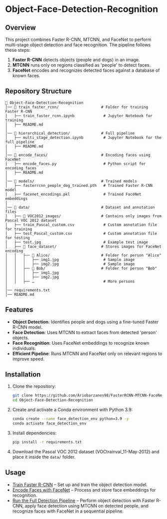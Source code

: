 # Object-Face-Detection-Recognition

## Overview
This project combines Faster R-CNN, MTCNN, and FaceNet to perform multi-stage object detection and face recognition. The pipeline follows these steps:
1. **Faster R-CNN** detects objects (people and dogs) in an image.
2. **MTCNN** runs only on regions classified as 'people' to detect faces.
3. **FaceNet** encodes and recognizes detected faces against a database of known faces.

## Repository Structure
```
📂 Object-Face-Detection-Recognition
│── 📂 train_faster_rcnn/                   # Folder for training Faster R-CNN
│   ├── train_faster_rcnn.ipynb             # Jupyter Notebook for training
│   ├── README.md                           
│
│── 📂 hierarchical_detection/              # Full pipeline
│   ├── multi_stage_detection.ipynb         # Jupyter Notebook for the full pipeline
│   ├── README.md                           
│
│── 📂 encode_faces/                        # Encoding faces using FaceNet
│   ├── encode_faces.py                     # Python script for encoding faces
│   ├── README.md                           
│
│── 📂 models/                              # Trained models
│   ├── fasterrcnn_people_dog_trained.pth   # Trained Faster R-CNN model
│   ├── facenet_encodings.pkl               # Trained FaceNet embeddings
│
│── 📂 data/                                # Dataset and annotation files
│   ├── 📂 VOC2012_images/                  # Contains only images from Pascal VOC 2012 dataset
│   ├── train_Pascal_custom.csv             # Custom annotation file for training 
│   ├── test_Pascal_custom.csv              # Custom annotation file for testing 
│   ├── test.jpg                            # Example test image
│   ├── 📂 face_dataset/                    # Stores images for FaceNet encoding
│   │   ├── 📂 Alice/                       # Folder for person "Alice"
│   │   │   ├── img1.jpg                    # Sample image
│   │   │   ├── img2.jpg                    # Sample image
│   │   ├── 📂 Bob/                         # Folder for person "Bob"
│   │   │   ├── img1.jpg
│   │   │   ├── img2.jpg
│   │   ├── …                               # More persons
│
│── requirements.txt                        
│── README.md                               
```

## Features
- **Object Detection**: Identifies people and dogs using a fine-tuned Faster R-CNN model.
- **Face Detection**: Uses MTCNN to extract faces from detected 'person' objects.
- **Face Recognition**: Uses FaceNet embeddings to recognize known individuals.
- **Efficient Pipeline**: Runs MTCNN and FaceNet only on relevant regions to improve speed.

## Installation
1. Clone the repository:
   ```bash
   git clone https://github.com/Ariobarzanes98/FasterRCNN-MTCNN-FaceNet.git
   cd Object-Face-Detection-Recognition
   ```
2. Create and activate a Conda environment with Python 3.9:
   ```bash
   conda create --name face_detection_env python=3.9 -y
   conda activate face_detection_env
   ```

3. Install dependencies:
   ```bash
   pip install -r requirements.txt
   ```

4. Download the Pascal VOC 2012 dataset (VOCtrainval_11-May-2012) and place it inside the `data/` folder.

## Usage

- [Train Faster R-CNN](train_faster_rcnn/) – Set up and train the object detection model.
- [Encode Faces with FaceNet](encode_faces/) – Process and store face embeddings for recognition.
- [Run the Full Detection Pipeline](hierarchical_detection/) – Perform object detection with Faster R-CNN, apply face detection using MTCNN on detected people, and recognize faces with FaceNet in a sequential pipeline.
